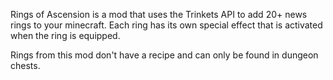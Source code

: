 Rings of Ascension is a mod that uses the Trinkets API to add 20+ news rings to your minecraft. Each ring has its own special effect that is activated when the ring is equipped.

Rings from this mod don't have a recipe and can only be found in dungeon chests.
